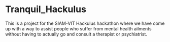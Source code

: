 # Tranquil_Hackulus
This is a project for the SIAM-VIT Hackulus hackathon where we have come up with a way to assist people who suffer from mental health ailments without having to actually go and consult a therapist or psychiatrist.
